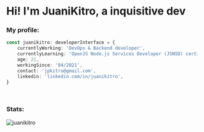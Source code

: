 <h1>Hi! I'm JuaniKitro, a inquisitive dev</h1>

<h3>My profile:</h3>

```typescript
const juanikitro: developerInterface = {
	currentlyWorking: 'DevOps & Backend developer',
	currentlyLearning: 'OpenJS Node.js Services Developer (JSNSD) certification',
	age: 2|,
	workingSince: '04/2021',
	contact: 'jpkitro@gmail.com',
	linkedin: 'linkedin.com/in/juanikitro',
}
```

<br />

<h3>Stats:</h3>

<p><img align="center" src="https://github-readme-stats.vercel.app/api/top-langs?username=juanikitro&show_icons=true&locale=en&layout=compact" alt="juanikitro" /></p>

